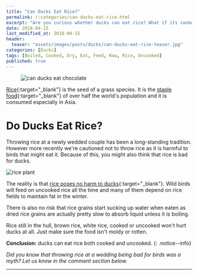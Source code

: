 ```yaml
---
title: "Can Ducks Eat Rice?"
permalink: /:categories/can-ducks-eat-rice.html
excerpt: "Are you curious whether ducks can eat rice? What if its cooked or uncooked? Discover if you can feed rice to a duck."
date: 2018-04-15
last_modified_at: 2018-04-15
header:
  teaser: "assets/images/posts/ducks/can-ducks-eat-rice-teaser.jpg"
categories: [Ducks]
tags: [Boiled, Cooked, Dry, Eat, Feed, Raw, Rice, Uncooked]
published: true
---
```


<figure>
  <img src="{{ site.url }}/assets/images/posts/ducks/can-ducks-eat-rice.jpg" alt="can ducks eat chocolate" class="title-banner">
</figure>

[Rice](https://en.wikipedia.org/wiki/Rice){:target="_blank"} is the seed of a grass species. It is the [staple food](https://en.wikipedia.org/wiki/Staple_food){:target="_blank"} of over half the world's population and it is consumed especially in Asia.

# Do Ducks Eat Rice?

Throwing rice at a newly wedded couple has been a long-standing tradition. However more recently we're cautioned not to throw rice as it is harmful to birds that might eat it. Because of this, you might also think that rice is bad for ducks.

<img src="{{ site.url }}/assets/images/posts/food/rice-plant.jpg" alt="rice plant" class="align-right">

The reality is that [rice poses no harm to ducks](http://mentalfloss.com/article/31421/does-wedding-rice-really-make-birds-explode){:target="_blank"}. Wild birds will feed on uncooked rice all the time and many of them depend on rice fields to maintain fat in the winter.

There is also no risk that rice grains start sucking up water when eaten as dried rice grains are actually pretty slow to absorb liquid unless it is boiling.

Rice still in the hull, brown rice, white rice, cooked or uncooked won't hurt ducks at all. Just make sure the food isn't moldy or rotten.

**Conclusion:** ducks can eat rice both cooked and uncooked. 
{: .notice--info}

_Did you know that throwing rice at a wedding being bad for birds was a myth? Let us know in the comment section below._

---
